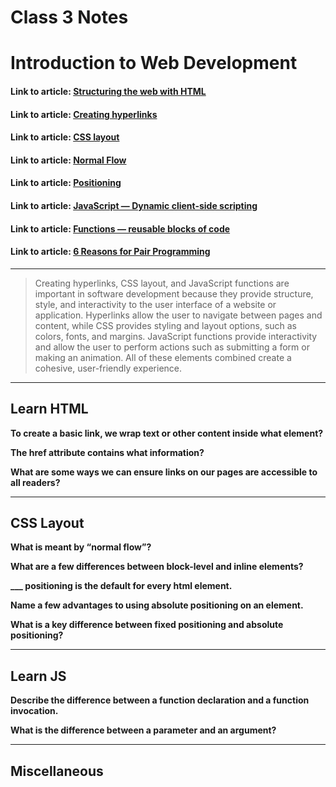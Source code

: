 # Class 3 Notes

# Introduction to Web Development

#### Link to article: [Structuring the web with HTML](https://developer.mozilla.org/en-US/docs/Learn/HTML)
#### Link to article: [Creating hyperlinks](https://developer.mozilla.org/en-US/docs/Learn/HTML/Introduction_to_HTML/Creating_hyperlinks)
#### Link to article: [CSS layout](https://developer.mozilla.org/en-US/docs/Learn/CSS/CSS_layout)
#### Link to article: [Normal Flow](https://developer.mozilla.org/en-US/docs/Learn/CSS/CSS_layout/Normal_Flow)
#### Link to article: [Positioning](https://developer.mozilla.org/en-US/docs/Learn/CSS/CSS_layout/Positioning)
#### Link to article: [JavaScript — Dynamic client-side scripting](https://developer.mozilla.org/en-US/docs/Learn/JavaScript/Building_blocks/Functions)
#### Link to article: [Functions — reusable blocks of code](https://developer.mozilla.org/en-US/docs/Learn/JavaScript/Building_blocks/Functions)
#### Link to article: [6 Reasons for Pair Programming](https://www.codefellows.org/blog/6-reasons-for-pair-programming/)


***
>Creating hyperlinks, CSS layout, and JavaScript functions are important in software development because they provide structure, style, and interactivity to the user interface of a website or application. Hyperlinks allow the user to navigate between pages and content, while CSS provides styling and layout options, such as colors, fonts, and margins. JavaScript functions provide interactivity and allow the user to perform actions such as submitting a form or making an animation. All of these elements combined create a cohesive, user-friendly experience.


***
## Learn HTML

**To create a basic link, we wrap text or other content inside what element?**
>

**The href attribute contains what information?**
>

**What are some ways we can ensure links on our pages are accessible to all readers?**
>


***
## CSS Layout
**What is meant by “normal flow”?**
> 

**What are a few differences between block-level and inline elements?**
>

**___ positioning is the default for every html element.**
>

**Name a few advantages to using absolute positioning on an element.**
>

**What is a key difference between fixed positioning and absolute positioning?**
>


***
## Learn JS

**Describe the difference between a function declaration and a function invocation.**
>

**What is the difference between a parameter and an argument?**

***
## Miscellaneous
>